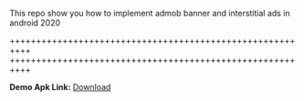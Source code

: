 This repo show you how to implement admob banner and interstitial ads in android 2020

++++++++++++++++++++++++++++++++++++++++++++++++++++++++++
++++++++++++++++++++++++++++++++++++++++++++++++++++++++++

<b>Demo Apk Link:</b> <a href="https://github.com/Naik-Waqar/Admob-Ads-Integration-Android/raw/master/Admob%20Demo%20app-debug.apk"/>Download</a>
